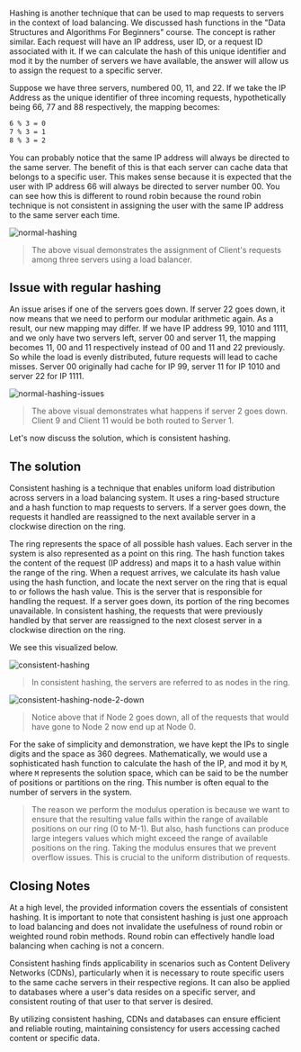 

Hashing is another technique that can be used to map requests to servers in the context of load balancing. We discussed hash functions in the "Data Structures and Algorithms For Beginners" course. The concept is rather similar. Each request will have an IP address, user ID, or a request ID associated with it. If we can calculate the hash of this unique identifier and mod it by the number of servers we have available, the answer will allow us to assign the request to a specific server.

Suppose we have three servers, numbered 00, 11, and 22. If we take the IP Address as the unique identifier of three incoming requests, hypothetically being 66, 77 and 88 respectively, the mapping becomes:

```markdown
6 % 3 = 0
7 % 3 = 1
8 % 3 = 2
```

You can probably notice that the same IP address will always be directed to the same server. The benefit of this is that each server can cache data that belongs to a specific user. This makes sense because it is expected that the user with IP address 66 will always be directed to server number 00. You can see how this is different to round robin because the round robin technique is not consistent in assigning the user with the same IP address to the same server each time.

![normal-hashing](https://imagedelivery.net/CLfkmk9Wzy8_9HRyug4EVA/555b3585-a581-401a-ef3b-8837b5e19700/sharpen=1)

> The above visual demonstrates the assignment of Client's requests among three servers using a load balancer.

## Issue with regular hashing

An issue arises if one of the servers goes down. If server 22 goes down, it now means that we need to perform our modular arithmetic again. As a result, our new mapping may differ. If we have IP address 99, 1010 and 1111, and we only have two servers left, server 00 and server 11, the mapping becomes 11, 00 and 11 respectively instead of 00 and 11 and 22 previously. So while the load is evenly distributed, future requests will lead to cache misses. Server 00 originally had cache for IP 99, server 11 for IP 1010 and server 22 for IP 1111.

![normal-hashing-issues](https://imagedelivery.net/CLfkmk9Wzy8_9HRyug4EVA/37aa9c3f-763c-46db-4189-1ad9984b4200/sharpen=1)

> The above visual demonstrates what happens if server 2 goes down. Client 9 and Client 11 would be both routed to Server 1.

Let's now discuss the solution, which is consistent hashing.

## The solution

Consistent hashing is a technique that enables uniform load distribution across servers in a load balancing system. It uses a ring-based structure and a hash function to map requests to servers. If a server goes down, the requests it handled are reassigned to the next available server in a clockwise direction on the ring.

The ring represents the space of all possible hash values. Each server in the system is also represented as a point on this ring. The hash function takes the content of the request (IP address) and maps it to a hash value within the range of the ring. When a request arrives, we calculate its hash value using the hash function, and locate the next server on the ring that is equal to or follows the hash value. This is the server that is responsible for handling the request. If a server goes down, its portion of the ring becomes unavailable. In consistent hashing, the requests that were previously handled by that server are reassigned to the next closest server in a clockwise direction on the ring.

We see this visualized below.

![consistent-hashing](https://imagedelivery.net/CLfkmk9Wzy8_9HRyug4EVA/46f67dfb-4013-49da-9d66-7b94b9ae9700/sharpen=1)

> In consistent hashing, the servers are referred to as nodes in the ring.

![consistent-hashing-node-2-down](https://imagedelivery.net/CLfkmk9Wzy8_9HRyug4EVA/efa59d15-22c2-426d-64dd-e72ad222a400/sharpen=1)

> Notice above that if Node 2 goes down, all of the requests that would have gone to Node 2 now end up at Node 0.

For the sake of simplicity and demonstration, we have kept the IPs to single digits and the space as 360 degrees. Mathematically, we would use a sophisticated hash function to calculate the hash of the IP, and mod it by `M`, where `M` represents the solution space, which can be said to be the number of positions or partitions on the ring. This number is often equal to the number of servers in the system.

> The reason we perform the modulus operation is because we want to ensure that the resulting value falls within the range of available positions on our ring (0 to M-1). But also, hash functions can produce large integers values which might exceed the range of available positions on the ring. Taking the modulus ensures that we prevent overflow issues. This is crucial to the uniform distribution of requests.

## Closing Notes

At a high level, the provided information covers the essentials of consistent hashing. It is important to note that consistent hashing is just one approach to load balancing and does not invalidate the usefulness of round robin or weighted round robin methods. Round robin can effectively handle load balancing when caching is not a concern.

Consistent hashing finds applicability in scenarios such as Content Delivery Networks (CDNs), particularly when it is necessary to route specific users to the same cache servers in their respective regions. It can also be applied to databases where a user's data resides on a specific server, and consistent routing of that user to that server is desired.

By utilizing consistent hashing, CDNs and databases can ensure efficient and reliable routing, maintaining consistency for users accessing cached content or specific data.